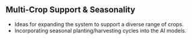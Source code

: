 ## Multi-Crop Support & Seasonality
- Ideas for expanding the system to support a diverse range of crops.
- Incorporating seasonal planting/harvesting cycles into the AI models.
